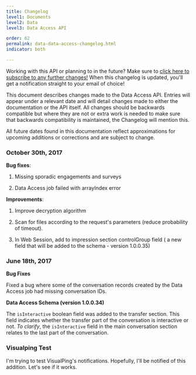 ```yaml
---
title: Changelog
level1: Documents
level2: Data
level3: Data Access API

order: 62
permalink: data-data-access-changelog.html
indicator: both

---
```

<div class="subscribe">Working with this API or planning to in the future? Make sure to <a href="https://visualping.io/?url=developers.liveperson.com/data-data-access-changelog.html&mode=web&css=post-content" target="_blank">click here to subscribe to any further changes!</a> When this changelog is updated, you'll get a notification straight to your email of choice!</div>

This document describes changes made to the Data Access API. Entries will appear under a relevant date and will detail changes made to either the documentation or the API itself. All changes should be backwards compatible but where they are not or extra work is needed to make sure that backwards compatibility is maintained, the Changelog will mention this.

All future dates found in this documentation reflect approximations for upcoming additions or corrections and are subject to change.

### October 30th, 2017

**Bug fixes**:

1. Missing sporadic engagements and surveys

2. Data Access job failed with arrayIndex error

**Improvements**:

1. Improve decryption algorithm

2. Scan for files according to the request's parameters (reduce probability of timeout).

3. In  Web Session, add to impression section controlGroup field ( a new field that will be added to the schema - version 1.0.0.35)


### June 18th, 2017

**Bug Fixes**

Fixed a bug where some of the conversation records created by the Data Access job had missing conversation IDs.

**Data Access Schema (version 1.0.0.34)**  

The `isInteractive` boolean field was added to the transfer section. This field indicates whether the transfer part of the conversation is interactive or not. _To clarify_, the `isInteractive` field in the main conversation section relates to the last part of the conversation.

### Visualping Test

I'm trying to test VisualPing's notifications. Hopefully, I'll be notified of this addition. Let's see if it works.
